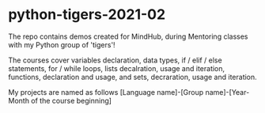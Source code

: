 # python-tigers-2021-02
The repo contains demos created for MindHub, during Mentoring classes with my Python group of 'tigers'!

The courses cover variables declaration, data types, if / elif / else statements, for / while loops, lists decalration, usage and iteration, functions, declaration and usage, and sets, decraration, usage and iteration.

My projects are named as follows [Language name]-[Group name]-[Year-Month of the course beginning]
